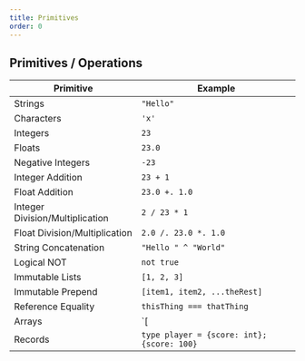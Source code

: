 ```yaml
---
title: Primitives
order: 0
---
```


Primitives / Operations
----------

Primitive                             | Example
--------------------------------------|--------------------------------
Strings                               |  `"Hello"`
Characters                            |  `'x'`
Integers                              |  `23`
Floats                                |  `23.0`
Negative Integers                     |  `-23`
Integer Addition                      |  `23 + 1`
Float Addition                        |  `23.0 +. 1.0`
Integer Division/Multiplication       |  `2 / 23 * 1`
Float Division/Multiplication         |  `2.0 /. 23.0 *. 1.0`
String Concatenation                  |  `"Hello " ^ "World"`
Logical NOT                           |  `not true`
Immutable Lists                       |  `[1, 2, 3]`
Immutable Prepend                     |  `[item1, item2, ...theRest]`
Reference Equality                    |  `thisThing === thatThing`
Arrays                                |  `[|1, 2, 3|]`
Records                               |  `type player = {score: int}; {score: 100}`
